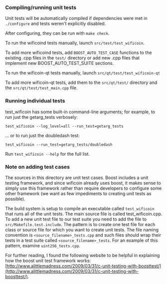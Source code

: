 ### Compiling/running unit tests

Unit tests will be automatically compiled if dependencies were met in `./configure`
and tests weren't explicitly disabled.

After configuring, they can be run with `make check`.

To run the wificoind tests manually, launch `src/test/test_wificoin`.

To add more wificoind tests, add `BOOST_AUTO_TEST_CASE` functions to the existing
.cpp files in the `test/` directory or add new .cpp files that
implement new BOOST_AUTO_TEST_SUITE sections.

To run the wificoin-qt tests manually, launch `src/qt/test/test_wificoin-qt`

To add more wificoin-qt tests, add them to the `src/qt/test/` directory and
the `src/qt/test/test_main.cpp` file.

### Running individual tests

test_wificoin has some built-in command-line arguments; for
example, to run just the getarg_tests verbosely:

    test_wificoin --log_level=all --run_test=getarg_tests

... or to run just the doubledash test:

    test_wificoin --run_test=getarg_tests/doubledash

Run `test_wificoin --help` for the full list.

### Note on adding test cases

The sources in this directory are unit test cases.  Boost includes a
unit testing framework, and since wificoin already uses boost, it makes
sense to simply use this framework rather than require developers to
configure some other framework (we want as few impediments to creating
unit tests as possible).

The build system is setup to compile an executable called `test_wificoin`
that runs all of the unit tests.  The main source file is called
test_wificoin.cpp. To add a new unit test file to our test suite you need 
to add the file to `src/Makefile.test.include`. The pattern is to create 
one test file for each class or source file for which you want to create 
unit tests.  The file naming convention is `<source_filename>_tests.cpp` 
and such files should wrap their tests in a test suite 
called `<source_filename>_tests`. For an example of this pattern, 
examine `uint256_tests.cpp`.

For further reading, I found the following website to be helpful in
explaining how the boost unit test framework works:
[http://www.alittlemadness.com/2009/03/31/c-unit-testing-with-boosttest/](http://www.alittlemadness.com/2009/03/31/c-unit-testing-with-boosttest/).
